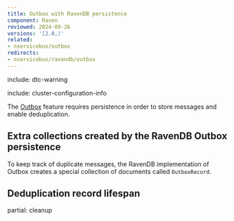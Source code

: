 ```yaml
---
title: Outbox with RavenDB persistence
component: Raven
reviewed: 2024-09-26
versions: '[2.0,)'
related:
- nservicebus/outbox
redirects:
- nservicebus/ravendb/outbox
---
```


include: dtc-warning

include: cluster-configuration-info

The [Outbox](/nservicebus/outbox) feature requires persistence in order to store messages and enable deduplication.

## Extra collections created by the RavenDB Outbox persistence

To keep track of duplicate messages, the RavenDB implementation of Outbox creates a special collection of documents called `OutboxRecord`.

## Deduplication record lifespan

partial: cleanup
